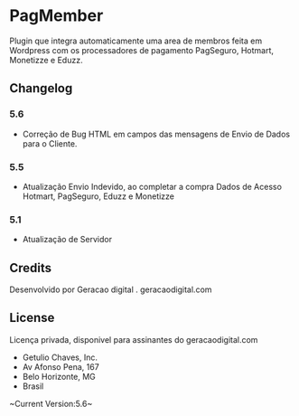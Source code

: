 # PagMember

Plugin que integra automaticamente uma area de membros feita em Wordpress com os processadores de pagamento PagSeguro, Hotmart, Monetizze e Eduzz.

## Changelog

### 5.6
* Correção de Bug HTML em campos das mensagens de Envio de Dados para o Cliente.

### 5.5
* Atualização Envio Indevido, ao completar a compra Dados de Acesso Hotmart, PagSeguro, Eduzz e Monetizze

### 5.1
* Atualização de Servidor


## Credits
Desenvolvido por Geracao digital . geracaodigital.com

## License
Licença privada, disponivel para assinantes do geracaodigital.com

* Getulio Chaves, Inc.
* Av Afonso Pena, 167
* Belo Horizonte, MG
* Brasil

~Current Version:5.6~
